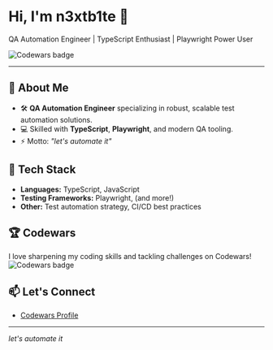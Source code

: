 # Hi, I'm n3xtb1te 👋

QA Automation Engineer | TypeScript Enthusiast | Playwright Power User

![Codewars badge](https://www.codewars.com/users/n3xtb1te/badges/large)

---

## 🚀 About Me

- 🛠️ **QA Automation Engineer** specializing in robust, scalable test automation solutions.
- 💻 Skilled with **TypeScript**, **Playwright**, and modern QA tooling.
- ⚡ Motto: _"let's automate it"_

## 🧰 Tech Stack

- **Languages:** TypeScript, JavaScript
- **Testing Frameworks:** Playwright, (and more!)
- **Other:** Test automation strategy, CI/CD best practices

## 🏆 Codewars

I love sharpening my coding skills and tackling challenges on Codewars!  
![Codewars badge](https://www.codewars.com/users/n3xtb1te/badges/small)

## 📫 Let's Connect

- [Codewars Profile](https://www.codewars.com/users/n3xtb1te)

---

_let's automate it_
